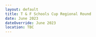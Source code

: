 ```yaml
---
layout: default
title: T & F Schools Cup Regional Round
date: June 2023
dateOverride: June 2023
location: TBC
---
```

